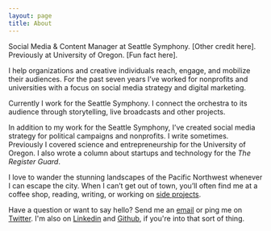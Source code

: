 ```yaml
---
layout: page
title: About
---
```


<p class="lead">Social Media & Content Manager at Seattle Symphony. [Other credit here]. Previously at University of Oregon. [Fun fact here].</p>

I help organizations and creative individuals reach, engage, and  mobilize their audiences. For the past seven years I’ve worked for  nonprofits and universities with a focus on social media strategy and digital marketing.

Currently I work for the Seattle Symphony. I connect the orchestra to its audience through storytelling, live broadcasts and other projects.

In addition to my work for the Seattle Symphony, I’ve created social media strategy for political campaigns and nonprofits. I write sometimes. Previously I covered science and entrepreneurship for the University of Oregon. I also wrote a column about startups and technology for the _The Register Guard_.

I love to wander the stunning landscapes of the Pacific Northwest whenever I can escape the city. When I can’t get out of town, you’ll often find me at a coffee shop, reading, writing, or working on [side projects](https://andrewstiefel.net).

Have a question or want to say hello? Send me an [email](mailto:andrew@andrewstiefel.com) or ping me on [Twitter](https://twitter.com/andrewstiefel). I'm also on [Linkedin](https://www.linkedin.com/in/andrewstiefel) and [Github](https://github.com/andrewstiefel), if you're into that sort of thing.
